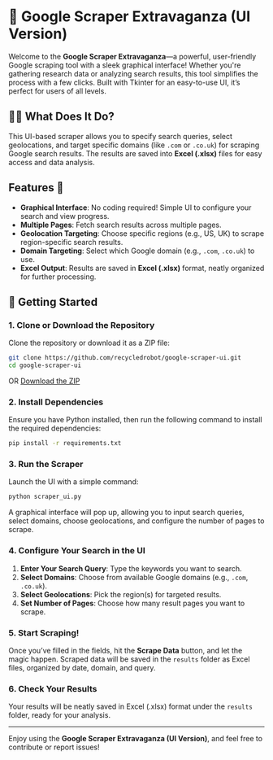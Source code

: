 # 🚀 Google Scraper Extravaganza (UI Version)

Welcome to the **Google Scraper Extravaganza**—a powerful, user-friendly Google scraping tool with a sleek graphical interface! Whether you're gathering research data or analyzing search results, this tool simplifies the process with a few clicks. Built with Tkinter for an easy-to-use UI, it’s perfect for users of all levels.

## 🕵️‍♂️ What Does It Do?

This UI-based scraper allows you to specify search queries, select geolocations, and target specific domains (like `.com` or `.co.uk`) for scraping Google search results. The results are saved into **Excel (.xlsx)** files for easy access and data analysis.

## Features 🎉

- **Graphical Interface**: No coding required! Simple UI to configure your search and view progress.
- **Multiple Pages**: Fetch search results across multiple pages.
- **Geolocation Targeting**: Choose specific regions (e.g., US, UK) to scrape region-specific search results.
- **Domain Targeting**: Select which Google domain (e.g., `.com`, `.co.uk`) to use.
- **Excel Output**: Results are saved in **Excel (.xlsx)** format, neatly organized for further processing.

## 🔧 Getting Started

### 1. Clone or Download the Repository

Clone the repository or download it as a ZIP file:

```bash
git clone https://github.com/recycledrobot/google-scraper-ui.git
cd google-scraper-ui
```

OR [Download the ZIP](https://github.com/recycledrobot/Google-Scraper-Extravaganza/archive/refs/heads/main.zip)

### 2. Install Dependencies

Ensure you have Python installed, then run the following command to install the required dependencies:

```bash
pip install -r requirements.txt
```

### 3. Run the Scraper

Launch the UI with a simple command:

```bash
python scraper_ui.py
```

A graphical interface will pop up, allowing you to input search queries, select domains, choose geolocations, and configure the number of pages to scrape.

### 4. Configure Your Search in the UI

1. **Enter Your Search Query**: Type the keywords you want to search.
2. **Select Domains**: Choose from available Google domains (e.g., `.com`, `.co.uk`).
3. **Select Geolocations**: Pick the region(s) for targeted results.
4. **Set Number of Pages**: Choose how many result pages you want to scrape.

### 5. Start Scraping!

Once you’ve filled in the fields, hit the **Scrape Data** button, and let the magic happen. Scraped data will be saved in the `results` folder as Excel files, organized by date, domain, and query.

### 6. Check Your Results

Your results will be neatly saved in Excel (.xlsx) format under the `results` folder, ready for your analysis.

---

Enjoy using the **Google Scraper Extravaganza (UI Version)**, and feel free to contribute or report issues!

